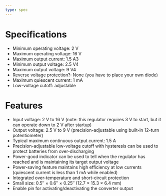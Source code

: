 ```yaml
---
type: spec
---
```


# Specifications

- Minimum operating voltage:	2 V
- Maximum operating voltage:	16 V
- Maximum output current:	1.5 A3
- Minimum output voltage:	2.5 V4
- Maximum output voltage:	9 V4
- Reverse voltage protection?:	None (you have to place your own diode)
- Maximum quiescent current:	1 mA
- Low-voltage cutoff:	adjustable

# Features

- Input voltage: 2 V to 16 V (note: this regulator requires 3 V to start, but it can operate down to 2 V after startup)
- Output voltage: 2.5 V to 9 V (precision-adjustable using built-in 12-turn potentiometer)
- Typical maximum continuous output current: 1.5 A
- Precision-adjustable low-voltage cutoff with hysteresis can be used to protect batteries from over-discharging
- Power-good indicator can be used to tell when the regulator has reached and is maintaining its target output voltage
- Power-saving feature maintains high efficiency at low currents (quiescent current is less than 1 mA while enabled)
- Integrated over-temperature and short-circuit protection
- Small size: 0.5″ × 0.6″ × 0.25″ (12.7 × 15.3 × 6.4 mm)
- Enable pin for activating/deactivating the converter output
